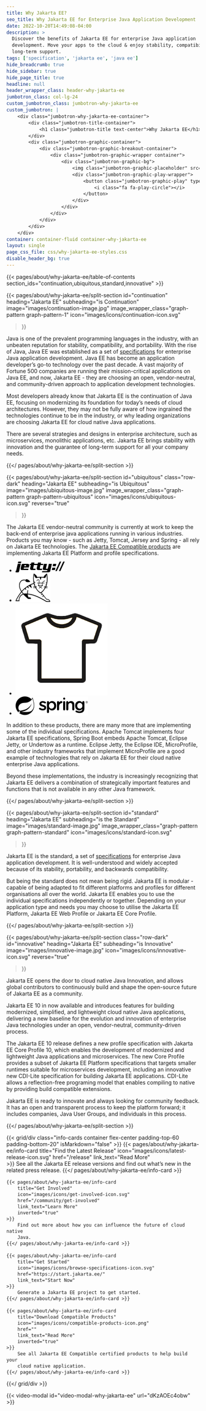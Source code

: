 ```yaml
---
title: Why Jakarta EE?
seo_title: Why Jakarta EE for Enterprise Java Application Development
date: 2022-10-20T14:49:08-04:00
description: >
  Discover the benefits of Jakarta EE for enterprise Java application
  development. Move your apps to the cloud & enjoy stability, compatibility, &
  long-term support.
tags: ['specification', 'jakarta ee', 'java ee']
hide_breadcrumb: true
hide_sidebar: true
hide_page_title: true
headline: null
header_wrapper_class: header-why-jakarta-ee
jumbotron_class: col-lg-24
custom_jumbotron_class: jumbotron-why-jakarta-ee
custom_jumbotron: |
    <div class="jumbotron-why-jakarta-ee-container">
        <div class="jumbotron-title-container">
            <h1 class="jumbotron-title text-center">Why Jakarta EE</h1>
        </div>
        <div class="jumbotron-graphic-container">
            <div class="jumbotron-graphic-breakout-container">
                <div class="jumbotron-graphic-wrapper container">
                    <div class="jumbotron-graphic-bg">
                        <img class="jumbotron-graphic-placeholder" src="images/video-placeholder.jpg" alt="" />
                        <div class="jumbotron-graphic-play-wrapper">
                            <button class="jumbotron-graphic-play" type="button" data-toggle="modal" data-target="#video-modal-why-jakarta-ee" aria-label="Open an explainer video for why you should choose Jakarta EE">
                                <i class="fa fa-play-circle"></i>
                            </button>
                        </div>
                    </div>
                </div>
            </div>
        </div>
    </div>
container: container-fluid container-why-jakarta-ee
layout: single
page_css_file: css/why-jakarta-ee-styles.css
disable_header_bg: true
---
```


{{< pages/about/why-jakarta-ee/table-of-contents section_ids="continuation,ubiquitous,standard,innovative" >}}

{{< pages/about/why-jakarta-ee/split-section 
    id="continuation" 
    heading="Jakarta EE" 
    subheading="is Continuation" 
    image="images/continuation-image.jpg" 
    image_wrapper_class="graph-pattern graph-pattern-1" 
    icon="images/icons/continuation-icon.svg" 
>}}

Java is one of the prevalent programming languages in the industry, with an
unbeaten reputation for stability, compatibility, and portability. With the
rise of Java, Java EE was established as a set of
[specifications](/specifications) for enterprise Java application development.
Java EE has become an application developer’s go-to technology over the past
decade. A vast majority of Fortune 500 companies are running their
mission-critical applications on Java EE, and now, Jakarta EE - they are
choosing an open, vendor-neutral, and community-driven approach to application
development technologies.

Most developers already know that Jakarta EE is the continuation of Java EE,
focusing on modernizing its foundation for today’s needs of cloud
architectures. However, they may not be fully aware of how ingrained the
technologies continue to be in the industry, or why leading organizations are
choosing Jakarta EE for cloud native Java applications.

There are several strategies and designs in enterprise architecture, such as
microservices, monolithic applications, etc. Jakarta EE brings stability with
innovation and the guarantee of long-term support for all your company needs.

{{</ pages/about/why-jakarta-ee/split-section >}}

{{< pages/about/why-jakarta-ee/split-section
    id="ubiquitous"
    class="row-dark"
    heading="Jakarta EE"
    subheading="is Ubiquitous"
    image="images/ubiquitous-image.jpg"
    image_wrapper_class="graph-pattern graph-pattern-ubiquitous"
    icon="images/icons/ubiquitous-icon.svg"
    reverse="true"
>}}

The Jakarta EE vendor-neutral community is currently at work to keep the
back-end of enterprise java applications running in various industries.
Products you may know - such as Jetty, Tomcat, Jersey and Spring - all rely on
Jakarta EE technologies. The [Jakarta EE Compatible products](/compatibility/)
are implementing Jakarta EE Platform and profile specifications.

- ![Eclipse Jetty](images/logos/jetty.png)
- ![Tomcat](images/logos/tomcat.svg)
- ![Jersey](images/logos/jersey.png)
- ![Spring](images/logos/spring.svg)

In addition to these products, there are many more that are implementing some
of the individual specifications. Apache Tomcat implements four Jakarta EE
specifications, Spring Boot embeds Apache Tomcat, Eclipse Jetty, or Undertow as
a runtime. Eclipse Jetty, the Eclipse IDE, MicroProfile, and other industry
frameworks that implement MicroProfile are a good example of technologies that
rely on Jakarta EE for their cloud native enterprise Java applications.

Beyond these implementations, the industry is increasingly recognizing that
Jakarta EE delivers a combination of strategically important features and
functions that is not available in any other Java framework.
    
{{</ pages/about/why-jakarta-ee/split-section >}}


{{< pages/about/why-jakarta-ee/split-section
    id="standard"
    heading="Jakarta EE"
    subheading="is the Standard"
    image="images/standard-image.jpg"
    image_wrapper_class="graph-pattern graph-pattern-standard"
    icon="images/icons/standard-icon.svg"
>}}

Jakarta EE is the standard, a set of [specifications](/specifications) for
enterprise Java application development. It is well-understood and widely
accepted because of its stability, portability, and backwards compatibility.

But being the standard does not mean being rigid. Jakarta EE is modular -
capable of being adapted to fit different platforms and profiles for different
organisations all over the world. Jakarta EE enables you to use the individual
specifications independently or together.  Depending on your application type
and needs you may choose to utilise the Jakarta EE Platform, Jakarta EE Web
Profile or Jakarta EE Core Profile.

{{</ pages/about/why-jakarta-ee/split-section >}}

{{< pages/about/why-jakarta-ee/split-section
    class="row-dark"
    id="innovative"
    heading="Jakarta EE"
    subheading="is Innovative"
    image="images/innovative-image.jpg"
    icon="images/icons/innovative-icon.svg"
    reverse="true"
>}}

Jakarta EE opens the door to cloud native Java Innovation, and allows global
contributors to continuously build and shape the open-source future of Jakarta
EE as a community. 

Jakarta EE 10 in now available and introduces features for building modernized,
simplified, and lightweight cloud native Java applications, delivering a new
baseline for the evolution and innovation of enterprise Java technologies under
an open, vendor-neutral, community-driven process. 

The Jakarta EE 10 release defines a new profile specification with Jakarta EE
Core Profile 10, which enables the development of modernized and lightweight
Java applications and microservices. The new Core Profile provides a subset of
Jakarta EE Platform specifications that targets smaller runtimes suitable for
microservices development, including an innovative new CDI-Lite specification
for building Jakarta EE applications. CDI-Lite allows a reflection-free
programing model that enables compiling to native by providing build
compatible extensions.
 
Jakarta EE is ready to innovate and always looking for community feedback. It
has an open and transparent process to keep the platform forward; it includes
companies, Java User Groups, and individuals in this process. 

{{</ pages/about/why-jakarta-ee/split-section >}}

{{< grid/div class="info-cards container flex-center padding-top-60 padding-bottom-20" isMarkdown="false" >}}
    {{< pages/about/why-jakarta-ee/info-card 
        title="Find the Latest Release" 
        icon="images/icons/latest-release-icon.svg"
        href="/release"
        link_text="Read More"  
    >}}
        See all the Jakarta EE release versions and find out what’s new in the
        related press release.
    {{</ pages/about/why-jakarta-ee/info-card >}}
    
    {{< pages/about/why-jakarta-ee/info-card 
        title="Get Involved"
        icon="images/icons/get-involved-icon.svg"
        href="/community/get-involved"
        link_text="Learn More"
        inverted="true"
    >}}
        Find out more about how you can influence the future of cloud native
        Java.
    {{</ pages/about/why-jakarta-ee/info-card >}}

    {{< pages/about/why-jakarta-ee/info-card
        title="Get Started"
        icon="images/icons/browse-specifications-icon.svg"
        href="https://start.jakarta.ee/"
        link_text="Start Now"
    >}}
        Generate a Jakarta EE project to get started.
    {{</ pages/about/why-jakarta-ee/info-card >}}

    {{< pages/about/why-jakarta-ee/info-card 
        title="Download Compatible Products"
        icon="images/icons/compatible-products-icon.png"
        href=""
        link_text="Read More"
        inverted="true"
    >}}
        See all Jakarta EE Compatible certified products to help build your
        cloud native application.
    {{</ pages/about/why-jakarta-ee/info-card >}}

{{</ grid/div >}}

{{< video-modal id="video-modal-why-jakarta-ee" url="dKzAOEc4obw" >}}
